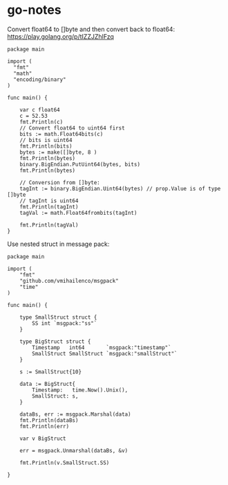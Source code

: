 # go-notes

Convert float64 to []byte and then convert back to float64: https://play.golang.org/p/tIZZJZhIFzq

    package main

    import (
      "fmt"
      "math"
      "encoding/binary"
    )

    func main() {

        var c float64
        c = 52.53
        fmt.Println(c)
        // Convert float64 to uint64 first
        bits := math.Float64bits(c)
        // bits is uint64
        fmt.Println(bits)
        bytes := make([]byte, 8 )
        fmt.Println(bytes)
        binary.BigEndian.PutUint64(bytes, bits)
        fmt.Println(bytes)

        // Conversion from []byte:
        tagInt := binary.BigEndian.Uint64(bytes) // prop.Value is of type []byte
        // tagInt is uint64
        fmt.Println(tagInt)
        tagVal := math.Float64frombits(tagInt)

        fmt.Println(tagVal)
    }

Use nested struct in message pack: 

    package main

    import (
        "fmt"
        "github.com/vmihailenco/msgpack"
        "time"
    )

    func main() {

        type SmallStruct struct {
            SS int `msgpack:"ss"`
        }

        type BigStruct struct {
            Timestamp   int64       `msgpack:"timestamp"`
            SmallStruct SmallStruct `msgpack:"smallStruct"`
        }

        s := SmallStruct{10}

        data := BigStruct{
            Timestamp:   time.Now().Unix(),
            SmallStruct: s,
        }

        dataBs, err := msgpack.Marshal(data)
        fmt.Println(dataBs)
        fmt.Println(err)

        var v BigStruct

        err = msgpack.Unmarshal(dataBs, &v)

        fmt.Println(v.SmallStruct.SS)

    }
